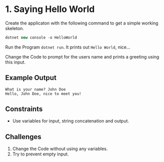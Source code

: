 # 1. Saying Hello World

Create the applicaton with the following command to get a simple working skeleton.

```c#
dotnet new console -o HelloWorld
```

Run the Program `dotnet run`. It prints out `Hello World`, nice...

Change the Code to prompt for the users name and prints a greeting using this input.

## Example Output

    What is your name? John Doe
    Hello, John Doe, nice to meet you!

## Constraints

* Use variables for input, string concatenation and output.

## Challenges

1. Change the Code without using any variables.
2. Try to prevent empty input.